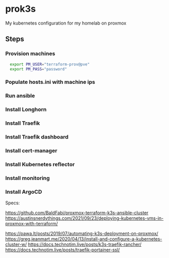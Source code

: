 # prok3s
My kubernetes configuration for my homelab on proxmox






## Steps

### Provision machines
```bash
  export PM_USER="terraform-prov@pve"
  export PM_PASS="password"
```
### Populate hosts.ini with machine ips
###  Run ansible

### Install Longhorn
### Install Traefik
### Install Traefik dashboard
### Install cert-manager
### Install Kubernetes reflector

### Install monitoring
### Install ArgoCD




Specs:

https://github.com/BaldFabi/proxmox-terraform-k3s-ansible-cluster
https://austinsnerdythings.com/2021/09/23/deploying-kubernetes-vms-in-proxmox-with-terraform/

https://pawa.lt/posts/2019/07/automating-k3s-deployment-on-proxmox/
https://greg.jeanmart.me/2020/04/13/install-and-configure-a-kubernetes-cluster-w/
https://docs.technotim.live/posts/k3s-traefik-rancher/
https://docs.technotim.live/posts/traefik-portainer-ssl/